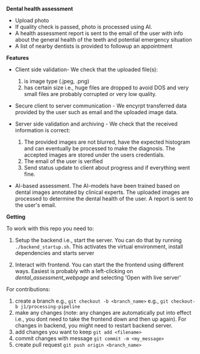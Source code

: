<b>Dental health assessment</b>

- Upload photo
- If quality check is passed, photo is processed using AI.
- A health assessment report is sent to the email of the user with info about the general health of the teeth and potential emergency situation
- A list of nearby dentists is provided to followup an appointment




<b>Features</b>

- Client side validation- We check that the uploaded file(s):
    1. is image type (.jpeg, .png)
    2. has certain size i.e., huge files are dropped to avoid DOS and very small files are probably corrupted or very low quality.

- Secure client to server communication - We encyrpt transferred data provided by the user such 
as email and the uploaded image data.

- Server side validation and archiving - We check that the received information is correct:
    1. The provided images are not blurred, have the expected histogram and can eventually be processed to make the diagnosis. The accepted images are stored under the users credentials.
    2. The email of the user is verified
    3. Send status update to client about progress and if everything went fine.


- AI-based assessment. The AI-models have been trained based on dental images annotated by clinical experts. The uploaded images are processed to determine the dental health of the user.
A report is sent to the user's email.



<b>Getting</b>

To work with this repo you need to:

1. Setup the backend i.e., start the server. You can do that by running `./backend_startup.sh`. This activates the virtual environment, install dependencies and starts server

2. Interact with frontend. You can start the the frontend using different ways. Easiest is probably with a left-clicking on <i>dental_assessment_webpage</i> and selecting 'Open with live server'


For contributions:
1. create a branch e.g., `git checkout -b <branch_name>` e.g., `git checkout-b j1/processing-pipeline`
2. make any changes (note: any changes are automatically put into effect i.e., you dont need to take the frontend down and then up again). For changes in backend, you might need to restart backend server.
3. add changes you want to keep `git add <filename>`
4. commit changes with message `git commit -m <my_message>`
5. create pull request `git push origin <branch_name>`